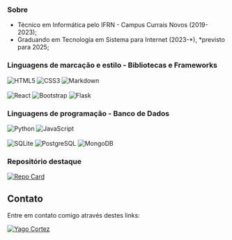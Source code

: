 ### Sobre
  - Técnico em Informática pelo IFRN - Campus Currais Novos (2019-2023);
  - Graduando em Tecnologia em Sistema para Internet (2023-*), *previsto para 2025;


### Linguagens de marcação e estilo - Bibliotecas e Frameworks
  ![HTML5](https://img.shields.io/badge/HTML5-E34F26?style=for-the-badge&logo=html5&logoColor=white) 
  ![CSS3](https://img.shields.io/badge/CSS3-1572B6?style=for-the-badge&logo=css3&logoColor=white) 
  ![Markdown](https://img.shields.io/badge/Markdown-000?style=for-the-badge&logo=markdown)
  <br>
  <br>
  ![React](https://img.shields.io/badge/React-20232A?style=for-the-badge&logo=react&logoColor=61DAFB)
  ![Bootstrap](https://img.shields.io/badge/-boostrap-0D1117?style=for-the-badge&logo=bootstrap&labelColor=0D1117)
  ![Flask](https://img.shields.io/badge/flask-%23000.svg?style=for-the-badge&logo=flask&logoColor=white)

### Linguagens de programação - Banco de Dados
  ![Python](https://img.shields.io/badge/python-3670A0?style=for-the-badge&logo=python&logoColor=ffdd54)
  ![JavaScript](https://img.shields.io/badge/JavaScript-F7DF1E?style=for-the-badge&logo=javascript&logoColor=black)
  <br>
  <br>
  ![SQLite](https://img.shields.io/badge/SQLite-000?style=for-the-badge&logo=sqlite&logoColor=07405E)
  ![PostgreSQL](https://img.shields.io/badge/PostgreSQL-000?style=for-the-badge&logo=postgresql)
  ![MongoDB](https://img.shields.io/badge/MongoDB-%234ea94b.svg?style=for-the-badge&logo=mongodb&logoColor=white)

### Repositório destaque
[![Repo Card](https://github-readme-stats.vercel.app/api/pin/?username=Yagowc1&repo=Flask-e-React&bg_color=000&border_color=30A3DC&show_icons=true&icon_color=30A3DC&title_color=E94D5F&text_color=FFF)](https://github.com/Yagowc1/Flask-e-React)

## Contato

Entre em contato comigo através destes links:

[![Yago Cortez](https://img.shields.io/badge/LinkedIn-Yago_Cortez-blue?style=flat-square&logo=linkedin)](https://www.linkedin.com/in/yago-cortez-9211512a7/)
